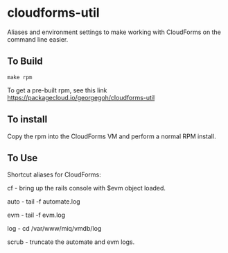# cloudforms-util

Aliases and environment settings to make working with CloudForms on the command line easier.

## To Build

    make rpm

To get a pre-built rpm, see this link https://packagecloud.io/georgegoh/cloudforms-util

## To install

Copy the rpm into the CloudForms VM and perform a normal RPM install.

## To Use

Shortcut aliases for CloudForms:

   cf    - bring up the rails console with $evm object loaded.
   
   auto  - tail -f automate.log
   
   evm   - tail -f evm.log
   
   log   - cd /var/www/miq/vmdb/log
   
   scrub - truncate the automate and evm logs.
